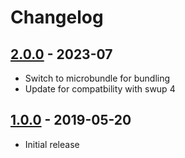 # Changelog

<!-- ## [Unreleased] -->

## [2.0.0] - 2023-07

- Switch to microbundle for bundling
- Update for compatbility with swup 4

## [1.0.0] - 2019-05-20

- Initial release

[Unreleased]: https://github.com/swup/theme/compare/2.0.0...HEAD

[2.0.0]: https://github.com/swup/theme/releases/tag/2.0.0
[1.0.0]: https://github.com/swup/theme/releases/tag/1.0.0
